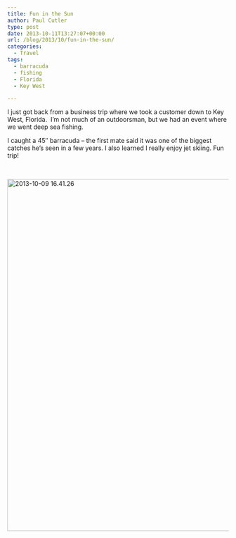 ```yaml
---
title: Fun in the Sun
author: Paul Cutler
type: post
date: 2013-10-11T13:27:07+00:00
url: /blog/2013/10/fun-in-the-sun/
categories:
  - Travel
tags:
  - barracuda
  - fishing
  - Florida
  - Key West

---
```

I just got back from a business trip where we took a customer down to Key West, Florida.  I&#8217;m not much of an outdoorsman, but we had an event where we went deep sea fishing.

I caught a 45&#8243; barracuda &#8211; the first mate said it was one of the biggest catches he&#8217;s seen in a few years. I also learned I really enjoy jet skiing. Fun trip!

&nbsp;

[<img src="https://i1.wp.com/farm4.staticflickr.com/3675/10206267653_885c8db11e_c.jpg?resize=600%2C800" width="600" height="800" alt="2013-10-09 16.41.26" data-recalc-dims="1" />][1]

 [1]: http://www.flickr.com/photos/silwenae/10206267653/ "2013-10-09 16.41.26 by pcutler, on Flickr"